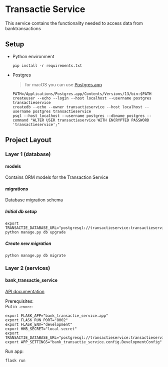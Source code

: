 # Transactie Service

This service contains the functionality needed to access data from banktransactions
 
## Setup

- Python environment
    ```shell script
    pip install -r requirements.txt
    ```

- Postgres
  > for macOS you can use [Postgres.app](https://postgresapp.com/)
    ```
    PATH=/Applications/Postgres.app/Contents/Versions/13/bin:$PATH
    createuser --echo --login --host localhost --username postgres transactieservice
    createdb --echo --owner transactieservice --host localhost --username postgres transactieservice
    psql --host localhost --username postgres --dbname postgres --command "ALTER USER transactieservice WITH ENCRYPTED PASSWORD 'transactieservice';"
    ```

## Project Layout

### Layer 1 (database)

#### models
Contains ORM models for the Transaction Service

#### migrations
Database migration schema

##### Initial db setup
```shell script
export TRANSACTIE_DATABASE_URL="postgresql://transactieservice:transactieservice@localhost/transactieservice"
python manage.py db upgrade
```
##### Create new migration
```shell script
python manage.py db migrate
```


### Layer 2 (services)

#### bank_transactie_service
[API documentation](docs/openapi.yaml)

Prerequisites: \
Put in `.envrc`:
```shell script
export FLASK_APP="bank_transactie_service.app"
export FLASK_RUN_PORT="8002"
export FLASK_ENV="development"
export HHB_SECRET="local-secret"
export TRANSACTIE_DATABASE_URL="postgresql://transactieservice:transactieservice@localhost/transactieservice"
export APP_SETTINGS="bank_transactie_service.config.DevelopmentConfig"
```
Run app:
```shell script
flask run
```

